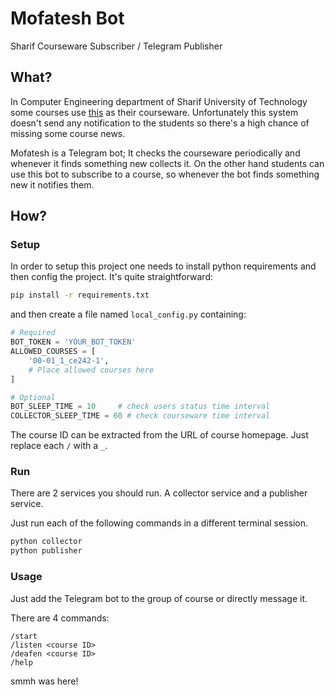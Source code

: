 # Mofatesh Bot
Sharif Courseware Subscriber / Telegram Publisher

## What?
In Computer Engineering department of Sharif University of Technology some courses use [this](http://ce.sharif.edu/programs-and-courses#Courses) as their courseware. Unfortunately this system doesn't send any notification to the students so there's a high chance of missing some course news.

Mofatesh is a Telegram bot; It checks the courseware periodically and whenever it finds something new collects it. On the other hand students can use this bot to subscribe to a course, so whenever the bot finds something new it notifies them.

## How?
### Setup
In order to setup this project one needs to install python requirements and then config the project. It's quite straightforward:

```bash
pip install -r requirements.txt
```

and then create a file named `local_config.py` containing:

```python
# Required
BOT_TOKEN = 'YOUR_BOT_TOKEN'
ALLOWED_COURSES = [
	'00-01_1_ce242-1',
	# Place allowed courses here
]

# Optional
BOT_SLEEP_TIME = 10		# check users status time interval
COLLECTOR_SLEEP_TIME = 60 # check courseware time interval
```

The course ID can be extracted from the URL of course homepage. Just replace each `/` with a `_`.

### Run
There are 2 services you should run. A collector service and a publisher service.

Just run each of the following commands in a different terminal session.

```bash
python collector
python publisher
```

### Usage
Just add the Telegram bot to the group of course or directly message it.

There are 4 commands:

```
/start
/listen <course ID>
/deafen <course ID>
/help
```
smmh was here!

